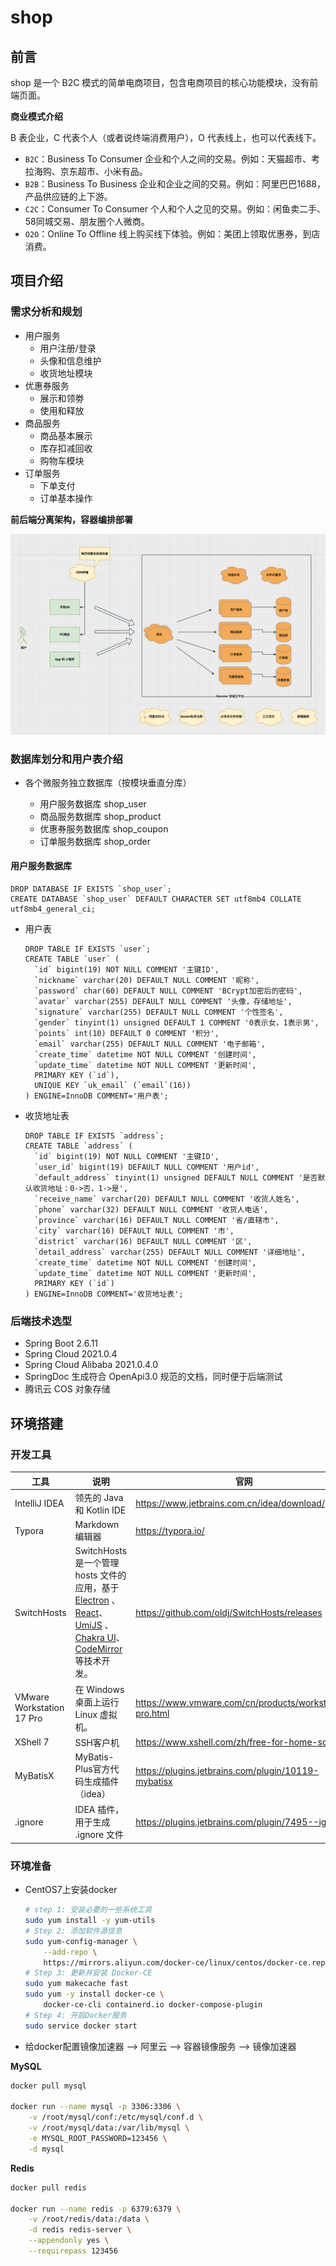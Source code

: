 # shop

## 前言

shop 是一个 B2C 模式的简单电商项目，包含电商项目的核心功能模块，没有前端页面。

**商业模式介绍**

B 表企业，C 代表个人（或者说终端消费用户），O 代表线上，也可以代表线下。

- `B2C`：Business To Consumer 企业和个人之间的交易。例如：天猫超市、考拉海购、京东超市、小米有品。
- `B2B`：Business To Business 企业和企业之间的交易。例如：阿里巴巴1688，产品供应链的上下游。
- `C2C`：Consumer To Consumer 个人和个人之见的交易。例如：闲鱼卖二手、58同城交易、朋友圈个人微商。
- `O2O`：Online To Offline 线上购买线下体验。例如：美团上领取优惠券，到店消费。

## 项目介绍

### 需求分析和规划

* 用户服务
    * 用户注册/登录
    * 头像和信息维护
    * 收货地址模块
* 优惠券服务
    * 展示和领劵
    * 使用和释放
* 商品服务
    * 商品基本展示
    * 库存扣减回收
    * 购物车模块
* 订单服务
    * 下单支付
    * 订单基本操作

**前后端分离架构，容器编排部署**

![模块和流程](docs/img/模块和流程.png)

### 数据库划分和用户表介绍

* 各个微服务独立数据库（按模块垂直分库）

  * 用户服务数据库 shop_user
  * 商品服务数据库 shop_product
  * 优惠券服务数据库 shop_coupon
  * 订单服务数据库 shop_order

#### 用户服务数据库

```mysql
DROP DATABASE IF EXISTS `shop_user`;
CREATE DATABASE `shop_user` DEFAULT CHARACTER SET utf8mb4 COLLATE utf8mb4_general_ci;
```

  * 用户表

    ```mysql
    DROP TABLE IF EXISTS `user`;
    CREATE TABLE `user` (
      `id` bigint(19) NOT NULL COMMENT '主键ID',
      `nickname` varchar(20) DEFAULT NULL COMMENT '昵称',
      `password` char(60) DEFAULT NULL COMMENT 'BCrypt加密后的密码',
      `avatar` varchar(255) DEFAULT NULL COMMENT '头像，存储地址',
      `signature` varchar(255) DEFAULT NULL COMMENT '个性签名',
      `gender` tinyint(1) unsigned DEFAULT 1 COMMENT '0表示女，1表示男',
      `points` int(10) DEFAULT 0 COMMENT '积分',
      `email` varchar(255) DEFAULT NULL COMMENT '电子邮箱',
      `create_time` datetime NOT NULL COMMENT '创建时间',
      `update_time` datetime NOT NULL COMMENT '更新时间',
      PRIMARY KEY (`id`),
      UNIQUE KEY `uk_email` (`email`(16))
    ) ENGINE=InnoDB COMMENT='用户表';
    ```

  * 收货地址表

    ```mysql
    DROP TABLE IF EXISTS `address`;
    CREATE TABLE `address` (
      `id` bigint(19) NOT NULL COMMENT '主键ID',
      `user_id` bigint(19) DEFAULT NULL COMMENT '用户id',
      `default_address` tinyint(1) unsigned DEFAULT NULL COMMENT '是否默认收货地址：0->否，1->是',
      `receive_name` varchar(20) DEFAULT NULL COMMENT '收货人姓名',
      `phone` varchar(32) DEFAULT NULL COMMENT '收货人电话',
      `province` varchar(16) DEFAULT NULL COMMENT '省/直辖市',
      `city` varchar(16) DEFAULT NULL COMMENT '市',
      `district` varchar(16) DEFAULT NULL COMMENT '区',
      `detail_address` varchar(255) DEFAULT NULL COMMENT '详细地址',
      `create_time` datetime NOT NULL COMMENT '创建时间',
      `update_time` datetime NOT NULL COMMENT '更新时间',
      PRIMARY KEY (`id`)
    ) ENGINE=InnoDB COMMENT='收货地址表';
    ```

### 后端技术选型

- Spring Boot 2.6.11
- Spring Cloud 2021.0.4
- Spring Cloud Alibaba 2021.0.4.0
- SpringDoc 生成符合 OpenApi3.0 规范的文档，同时便于后端测试
- 腾讯云 COS 对象存储

## 环境搭建

### 开发工具

| 工具                      | 说明                                                         | 官网                                                    |
| ------------------------- | ------------------------------------------------------------ | ------------------------------------------------------- |
| IntelliJ IDEA             | 领先的 Java 和 Kotlin IDE                                    | https://www.jetbrains.com.cn/idea/download/             |
| Typora                    | Markdown 编辑器                                              | https://typora.io/                                      |
| SwitchHosts               | SwitchHosts 是一个管理 hosts 文件的应用，基于 [Electron](http://electron.atom.io/) 、[React](https://facebook.github.io/react/)、[UmiJS](https://umijs.org/) 、[Chakra UI](https://chakra-ui.com/)、[CodeMirror](http://codemirror.net/) 等技术开发。 | https://github.com/oldj/SwitchHosts/releases            |
| VMware Workstation 17 Pro | 在 Windows 桌面上运行 Linux 虚拟机。                         | https://www.vmware.com/cn/products/workstation-pro.html |
| XShell 7                  | SSH客户机                                                    | https://www.xshell.com/zh/free-for-home-school/         |
| MyBatisX                  | MyBatis-Plus官方代码生成插件（idea）                         | https://plugins.jetbrains.com/plugin/10119-mybatisx     |
| .ignore                   | IDEA 插件，用于生成 .ignore 文件                             | https://plugins.jetbrains.com/plugin/7495--ignore       |

### 环境准备

- CentOS7上安装docker

  ```sh
  # step 1: 安装必要的一些系统工具
  sudo yum install -y yum-utils
  # Step 2: 添加软件源信息
  sudo yum-config-manager \
      --add-repo \
      https://mirrors.aliyun.com/docker-ce/linux/centos/docker-ce.repo
  # Step 3: 更新并安装 Docker-CE
  sudo yum makecache fast
  sudo yum -y install docker-ce \
      docker-ce-cli containerd.io docker-compose-plugin
  # Step 4: 开启Docker服务
  sudo service docker start
  ```

- 给docker配置镜像加速器 --> 阿里云 --> 容器镜像服务 --> 镜像加速器

**MySQL**

```sh
docker pull mysql

docker run --name mysql -p 3306:3306 \
    -v /root/mysql/conf:/etc/mysql/conf.d \
    -v /root/mysql/data:/var/lib/mysql \
    -e MYSQL_ROOT_PASSWORD=123456 \
    -d mysql
```

**Redis**

```sh
docker pull redis

docker run --name redis -p 6379:6379 \
    -v /root/redis/data:/data \
    -d redis redis-server \
    --appendonly yes \
    --requirepass 123456
```

